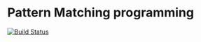 # Pattern Matching programming 



[![Build Status](https://travis-ci.org/iannsp/phpmatch.svg?branch=master)](https://travis-ci.org/iannsp/phpmatch)


